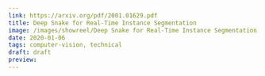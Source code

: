 ```yaml
---
link: https://arxiv.org/pdf/2001.01629.pdf
title: Deep Snake for Real-Time Instance Segmentation
image: /images/showreel/Deep Snake for Real-Time Instance Segmentation.jpg
date: 2020-01-06
tags: computer-vision, technical
draft: draft
preview:
---
```



